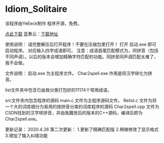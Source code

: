 # Idiom_Solitaire
该程序由YeEeck制作
程序开源，免费。

[点此下载](/成语接龙辅助_By_YeEeck.7z)
蓝奏云：[下载地址](https://yeck.lanzous.com/ibxonzg)

使用说明：
请完整解压后打开程序！不要在压缩包里打开！
打开 启动.exe 即可启动程序。
对应输入四字成语即可。
注意：成语首尾匹配模式为，同拼音（包括不同声调）。以后的版本会增加精确字符匹配的功能。同拼音同声调匹配太难了，我不会做。

文件说明：
启动.exe 为主程序文件。
Char2spell.exe 作用是将汉字转化为拼音。

list文件夹中包含已由我分类打包好的11174个常用成语。

src文件夹内包含程序的源码
main.c 文件为主程序源码文件。
Relist.c 文件为将一个大的词库细分为易用的按拼音分类的词库程序的源码
Char2spell.cpp 文件为CSDN找到的汉字转拼音，并由我魔改后的版本的C++源码，编译后即为 Char2spell.exe。

更新记录：
2020.4.26 第二次更新：
1.更新了精确匹配版
2.稍微修改了显示格式
3.增加了输入纠错功能
